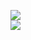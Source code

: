 [![](https://img.shields.io/badge/Made%20With-Github%20Spray-lightgrey.svg?style=for-the-badge&logo=github)](https://github.com/Annihil/github-spray#3654)  
[![](https://i.imgur.com/2DrTn0Z.gif)](https://github.com/Annihil/github-spray)
